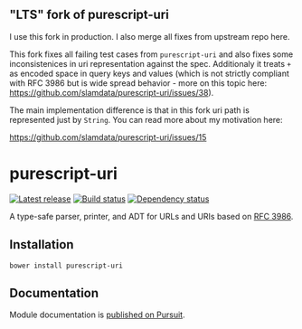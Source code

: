 ## "LTS" fork of purescript-uri

I use this fork in production. I also merge all fixes from upstream repo here.

This fork fixes all failing test cases from `purescript-uri` and also fixes some inconsistenices in uri representation against the spec. Additionaly it treats `+` as encoded space in query keys and values (which is not strictly compliant with RFC 3986 but is wide spread behavior - more on this topic here: https://github.com/slamdata/purescript-uri/issues/38).

The main implementation difference is that in this fork uri path is represented just by `String`. You can read more about my motivation here:

https://github.com/slamdata/purescript-uri/issues/15


# purescript-uri

[![Latest release](http://img.shields.io/github/release/slamdata/purescript-uri.svg)](https://github.com/slamdata/purescript-uri/releases)
[![Build status](https://travis-ci.org/slamdata/purescript-uri.svg?branch=master)](https://travis-ci.org/slamdata/purescript-uri)
[![Dependency status](https://img.shields.io/librariesio/github/slamdata/purescript-uri.svg)](https://libraries.io/github/slamdata/purescript-uri)

A type-safe parser, printer, and ADT for URLs and URIs based on [RFC 3986](http://tools.ietf.org/html/rfc3986).

## Installation

```
bower install purescript-uri
```

## Documentation

Module documentation is [published on Pursuit](http://pursuit.purescript.org/packages/purescript-uri).
